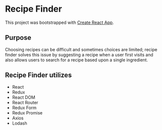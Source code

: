 # Recipe Finder

This project was bootstrapped with [Create React App](https://github.com/facebookincubator/create-react-app).

## Purpose
Choosing recipes can be difficult and sometimes choices are limited; recipe finder solves this issue by suggesting a recipe when a user first visits and also allows users to search for a recipe based upon a single ingredient.

## Recipe Finder utilizes
* React
* Redux
* React DOM
* React Router
* Redux Form
* Redux Promise
* Axios
* Lodash
